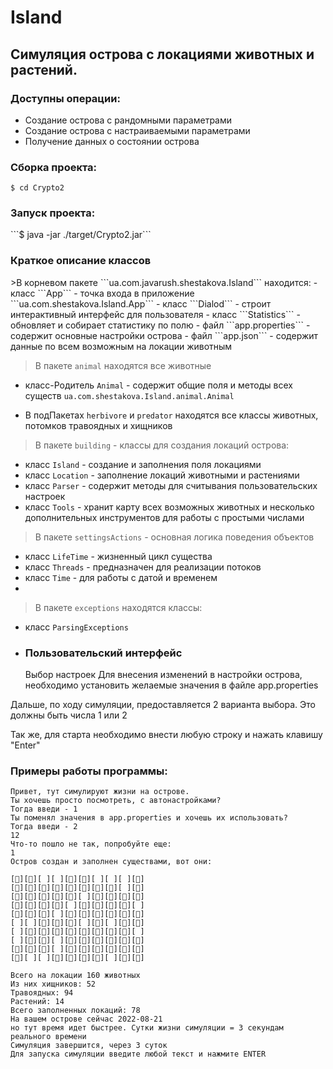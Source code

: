 # Island

<h2>Симуляция острова с локациями животных и растений.</h2>

<h3><a>Доступны операции:</a></h3>

* Создание острова с рандомными параметрами
* Создание острова с настраиваемыми параметрами
* Получение данных о состоянии острова

<h3><a>Сборка проекта: </a></h3>

```$ cd Crypto2```
<h3 ><a>Запуск проекта:</a></h3>
```$ java -jar ./target/Crypto2.jar```

<h3 ><a>Краткое описание классов</a></h3>
>В корневом пакете ```ua.com.javarush.shestakova.Island``` находится:
- класс ```App``` - точка входа в приложение ```ua.com.shestakova.Island.App```
- класс ```Dialod``` - строит интерактивный интерфейс для пользователя
- класс ```Statistics``` - обновляет и собирает статистику по полю
- файл ```app.properties``` - содержит основные настройки острова
- файл ```app.json``` - содержит данные по всем возможным на локации животным

>В пакете ```animal``` находятся все животные
- класс-Родитель ```Animal``` - содержит общие поля и методы всех существ
```ua.com.shestakova.Island.animal.Animal```

- В подПакетах ```herbivore``` и ```predator```
находятся все классы животных, потомков травоядных и хищников

>В пакете ```building``` - классы для создания локаций острова:
- класс ```Island``` - создание и заполнения поля локациями
- класс ```Location``` - заполнение локаций животными и растениями
- класс ```Parser``` - содержит методы для считывания пользовательских настроек
- класс ```Tools``` - хранит карту всех возможных животных и несколько дополнительных 
инструментов для работы с простыми числами

>В пакете ```settingsActions``` - основная логика поведения объектов
- класс ```LifeTime``` - жизненный цикл существа
- класс ```Threads``` - предназначен для реализации потоков
- класс ```Time``` - для работы с датой и временем
- 
>В пакете ```exceptions``` находятся классы:
- класс ```ParsingExceptions```
- 
  <h3><a>Пользовательский интерфейс</a></h3>
  Выбор настроек
  Для внесения изменений в настройки острова, необходимо установить желаемые значения в файле app.properties
Дальше, по ходу симуляции, предоставляется 2 варианта выбора. Это должны быть числа 1 или 2

Так же, для старта необходимо внести любую строку и нажать клавишу "Enter"


### Примеры работы программы:
```
Привет, тут симулируют жизни на острове.  
Ты хочешь просто посмотреть, с автонастройками? 
Тогда введи - 1 
Ты поменял значения в app.properties и хочешь их использовать? 
Тогда введи - 2
12
Что-то пошло не так, попробуйте еще: 
1
Остров создан и заполнен существами, вот они:
```
```
[🐁][🐛][ ][ ][🐇][🐗][ ][ ][ ][🐗]
[🐁][🐎][🐑][🐻][🐍][🐺][🦌][🐐][ ][🐁]
[🐇][🐗][🐺][🌱][🐇][ ][🐍][🦊][🐍][🐐]
[🐎][🐛][🦊][🌱][ ][🐐][🐑][🐎][🦅][ ]
[🐇][🦌][🐁][ ][🐁][🐁][🐻][🐺][🦆][🐐]
[ ][ ][🦌][🐻][🌱][ ][🦌][ ][🦊][🐃]
[ ][🐃][🌱][🐺][🦊][🐃][🐑][🐍][🦆][ ]
[ ][🐑][🐺][ ][🐺][🐺][🦅][🦆][🐺][🐇]
[🐁][🐃][🦅][ ][🐑][🐃][🐁][🐺][🐑][🐗]
[🐑][ ][ ][🌱][🦊][🐍][🐇][ ][🦌][🐗]
```
```
Всего на локации 160 животных
Из них хищников: 52
Травоядных: 94
Растений: 14
Всего заполненных локаций: 78
На вашем острове сейчас 2022-08-21
но тут время идет быстрее. Сутки жизни симуляции = 3 секундам реального времени
Симуляция завершится, через 3 суток
Для запуска симуляции введите любой текст и нажмите ENTER
```